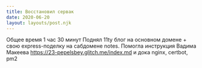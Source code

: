 ```yaml
---
title: Восстановил сервак
date: 2020-06-20
layout: layouts/post.njk
---
```

Общее время 1 час 30 минут
Поднял 11ty блог на основном домене + свою express-поделку на сабдомене notes.
Помогла инструкция Вадима Макеева https://23-pepelsbey.glitch.me/index.md и дока nginx, certbot, pm2